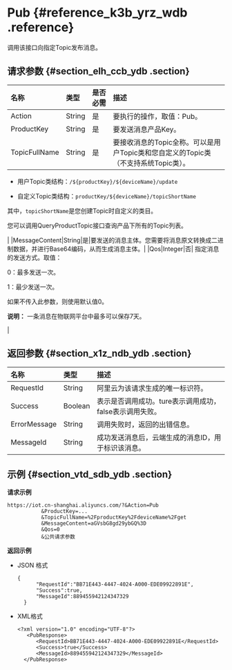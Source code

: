 # Pub {#reference_k3b_yrz_wdb .reference}

调用该接口向指定Topic发布消息。

## 请求参数 {#section_elh_ccb_ydb .section}

|名称|类型|是否必需|描述|
|:-|:-|:---|:-|
|Action|String|是|要执行的操作，取值：Pub。|
|ProductKey|String|是|要发送消息产品Key。|
|TopicFullName|String|是| 要接收消息的Topic全称。可以是用户Topic类和您自定义的Topic类（不支持系统Topic类）。

 -   用户Topic类结构：`/${productKey}/${deviceName}/update`

-   自定义Topic类结构：`productKey/${deviceName}/topicShortName`

其中，`topicShortName`是您创建Topic时自定义的类目。


 您可以调用QueryProductTopic接口查询产品下所有的Topic列表。

 |
|MessageContent|String|是|要发送的消息主体。您需要将消息原文转换成二进制数据，并进行Base64编码，从而生成消息主体。|
|Qos|Integer|否| 指定消息的发送方式。取值：

 0：最多发送一次。

 1：最少发送一次。

 如果不传入此参数，则使用默认值0。

 **说明：** 一条消息在物联网平台中最多可以保存7天。

 |

## 返回参数 {#section_x1z_ndb_ydb .section}

|名称|类型|描述|
|:-|:-|:-|
|RequestId|String|阿里云为该请求生成的唯一标识符。|
|Success|Boolean|表示是否调用成功。ture表示调用成功，false表示调用失败。|
|ErrorMessage|String|调用失败时，返回的出错信息。|
|MessageId|String|成功发送消息后，云端生成的消息ID，用于标识该消息。|

## 示例 {#section_vtd_sdb_ydb .section}

**请求示例**

```
https://iot.cn-shanghai.aliyuncs.com/?&Action=Pub
           &ProductKey=...
           &TopicFullName=%2FproductKey%2FdeviceName%2Fget
           &MessageContent=aGVsbG8gd29ybGQ%3D
           &Qos=0
           &公共请求参数
```

**返回示例**

-   JSON 格式

    ```
    {
          "RequestId":"BB71E443-4447-4024-A000-EDE09922891E",
          "Success":true,
          "MessageId":889455942124347329
      }
    ```

-   XML格式

    ```
    <?xml version="1.0" encoding="UTF-8"?> 
       <PubResponse>
          <RequestId>BB71E443-4447-4024-A000-EDE09922891E</RequestId>
          <Success>true</Success>
          <MessageId>889455942124347329</MessageId>
      </PubResponse>
    ```


